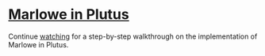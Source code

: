 # [Marlowe in Plutus](https://youtu.be/H1WPL01qWCc?t=2772)

Continue [watching](https://youtu.be/H1WPL01qWCc?t=2772) for a step-by-step walkthrough on the implementation of Marlowe in Plutus.
